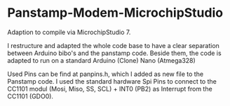 # Panstamp-Modem-MicrochipStudio

 Adaption to compile via MicrochipStudio 7. 
 
 I restructure and adapted the whole code base to have a clear separation between Arduino bibo's and the panstamp code. 
 Beside them, the code is adapted to run on a standard Arduino (Clone) Nano (Atmega328)
 
 Used Pins can be find at panpins.h, which I added as new file to the Panstamp code.
 I used the standard hardware Spi Pins to connect to the CC1101 modul (Mosi, Miso, SS, SCL) + INT0 (PB2) as Interrupt from the CC1101 (GDO0).
 
